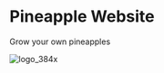 # Pineapple Website

Grow your own pineapples

![logo_384x](https://github.com/user-attachments/assets/90ab389a-b270-426c-ae05-9000f761cd41)
